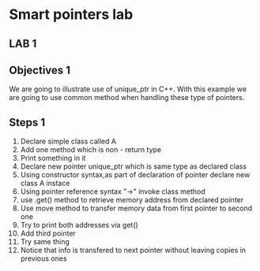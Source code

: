 # Smart pointers lab

## LAB 1

## Objectives 1

We are going to illustrate use of unique_ptr  in C++. With this example we are going to use common method when handling these type of pointers.

## Steps 1

1. Declare simple class called A
1. Add one method which is non - return type
1. Print something in it
1. Declare new pointer unique_ptr which is same type as declared class
1. Using constructor syntax,as part of declaration of pointer declare new class A instace 
1. Using pointer reference syntax "->" invoke class method
1. use .get() method to retrieve memory address from declared pointer
1. Use move method to transfer memory data from first pointer to second one
1. Try to print both addresses via get()
1. Add third pointer
1. Try same thing
1. Notice that info is transfered to next pointer without leaving copies in previous ones
